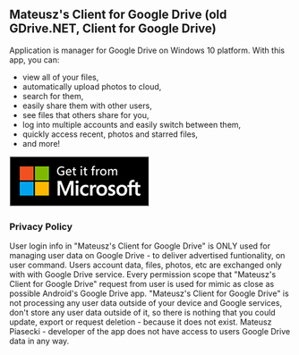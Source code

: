 ## Mateusz's Client for Google Drive (old GDrive.NET, Client for Google Drive)
Application is manager for Google Drive on Windows 10 platform.
With this app, you can:
- view all of your files,
- automatically upload photos to cloud,
- search for them,
- easily share them with other users,
- see files that others share for you,
- log into multiple accounts and easily switch between them,
- quickly access recent, photos and starred files,
- and more!

<a href='//www.microsoft.com/store/apps/9NBLGGH3RM3R?cid=storebadge&ocid=badge'><img src='/images/getitfrommicrosoft.png' alt='Micrososft Store'/></a>
### Privacy Policy
User login info in "Mateusz's Client for Google Drive" is ONLY used for managing user data on Google Drive - to deliver advertised funtionality, on user command. Users account data, files, photos, etc are exchanged only with with Google Drive service. Every permission scope that "Mateusz's Client for Google Drive" request from user is used for mimic as close as possible Android's Google Drive app. "Mateusz's Client for Google Drive" is not processing any user data outside of your device and Google services, don't store any user data outside of it, so there is nothing that you could update, export or request deletion - because it does not exist. Mateusz Piasecki - developer of the app does not have access to users Google Drive data in any way.